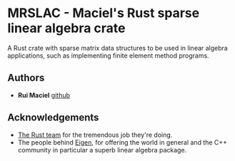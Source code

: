 # MRSLAC - Maciel's Rust sparse linear algebra crate

A Rust crate with sparse matrix data structures to be used in linear algebra applications, such as implementing finite element method programs.

## Authors

* **Rui Maciel** [github](https://github.com/ruimaciel)


## Acknowledgements

* [The Rust team](https://www.rust-lang.org/en-US/team.html) for the tremendous job they're doing.
* The people behind [Eigen](http://eigen.tuxfamily.org/index.php?title=Main_Page), for offering the world in general and the C++ community in particular a superb linear algebra package.
